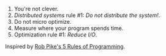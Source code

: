 1. You're not clever.
2. _Distributed systems_ rule #1: _Do not distribute the system!_.
3. Do not micro optimize.
4. Measure where your program spends time.
5. Optimization rule #1: _Reduce I/O_.

Inspired by [Rob Pike's 5 Rules of Programming](https://users.ece.utexas.edu/~adnan/pike.html).
